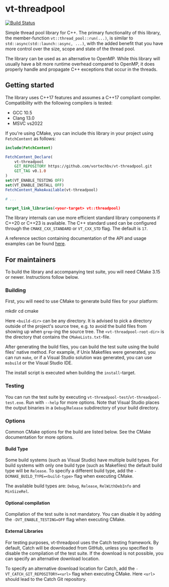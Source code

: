 vt-threadpool
=============

[![Build Status](https://github.com/vortechbv/vt-threadpool/actions/workflows/ci.yml/badge.svg)](https://github.com/vortechbv/vt-threadpool/actions/workflows/ci.yml)

Simple thread pool library for C++. The primary functionality of this library, the member-function `vt::thread_pool::run(...)`, is similar to `std::async(std::launch::async, ...)`, with the added benefit that you have more control over the size, scope and state of the thread pool.

The library can be used as an alternative to OpenMP. While this library will usually have a bit more runtime overhead compared to OpenMP, it does properly handle and propagate C++ exceptions that occur in the threads.

Getting started
---------------

The library uses C++17 features and assumes a C++17 compliant compiler. Compatibility with the following compilers is tested:

- GCC 10.5
- Clang 13.0
- MSVC vs2022

If you're using CMake, you can include this library in your project using `FetchContent` as follows:

```cmake
include(FetchContent)

FetchContent_Declare(
    vt-threadpool
    GIT_REPOSITORY https://github.com/vortechbv/vt-threadpool.git
    GIT_TAG v0.1.0
)
set(VT_ENABLE_TESTING OFF)
set(VT_ENABLE_INSTALL OFF)
FetchContent_MakeAvailable(vt-threadpool)

# ...

target_link_libraries(<your-target> vt::threadpool)
```

The library internals can use more efficient standard library components if C++20 or C++23 is available. The C++ standard used can be configured through the `CMAKE_CXX_STANDARD` or `VT_CXX_STD` flag. The default is `17`.

A reference section containing documentation of the API and usage examples can be found [here](doc/vt/threadpool/readme.md#top).

For maintainers
---------------

To build the library and accompanying test suite, you will need CMake 3.15 or newer. Instructions follow below.

### Building

First, you will need to use CMake to generate build files for your platform:

mkdir <build-dir>
cd <build-dir>
cmake <vt-threadpool-root-dir>

Here `<build-dir>` can be any directory. It is advised to pick a directory outside of the project's source tree, e.g. to avoid the build files from showing up when `grep`-ing the source tree. The `<vt-threadpool-root-dir>` is the directory that contains the `CMakeLists.txt`-file.

After generating the build files, you can build the test suite using the build files' native method. For example, if Unix Makefiles were generated, you can run `make`, or if a Visual Studio solution was generated, you can use `msbuild` or the Visual Studio IDE.

The install script is executed when building the `install`-target.

### Testing

You can run the test suite by executing `vt-threadpool-test`/`vt-threadpool-test.exe`. Run with `--help` for more options. Note that Visual Studio places the output binaries in a `Debug`/`Release` subdirectory of your build directory.

### Options

Common CMake options for the build are listed below. See the CMake documentation for more options.

#### Build Type

Some build systems (such as Visual Studio) have multiple build types. For build systems with only one build type (such as Makefiles) the default build type will be `Release`. To specify a different build type, add the `-DCMAKE_BUILD_TYPE=<build-type>` flag when executing CMake.

The available build types are: `Debug`, `Release`, `RelWithDebInfo` and `MinSizeRel`.

#### Optional compilation

Compilation of the test suite is not mandatory. You can disable it by adding the `-DVT_ENABLE_TESTING=OFF` flag when executing CMake.

#### External Libraries

For testing purposes, vt-threadpool uses the Catch testing framework. By default, Catch will be downloaded from GitHub, unless you specified to disable the compilation of the test suite. If the download is not possible, you can specify an alternative download location.

To specify an alternative download location for Catch, add the `-VT_CATCH_GIT_REPOSITORY=<url>` flag when executing CMake. Here `<url>` should lead to the Catch Git repository.
